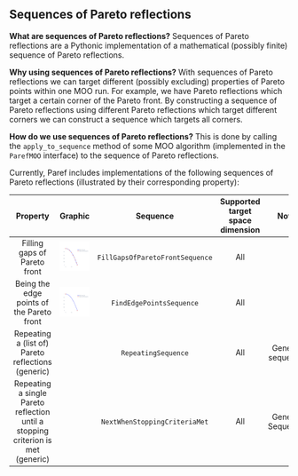 ## Sequences of Pareto reflections

**What are sequences of Pareto reflections?**
Sequences of Pareto reflections are a Pythonic implementation of a mathematical (possibly finite) sequence
of Pareto reflections.

**Why using sequences of Pareto reflections?**
With sequences of Pareto reflections we can target different (possibly excluding) properties of Pareto points
within one MOO run. For example, we have Pareto reflections which target a certain corner of the Pareto front.
By constructing a sequence of Pareto reflections using different Pareto reflections which target different corners
we can construct a sequence which targets all corners.

**How do we use sequences of Pareto reflections?**
This is done by calling the ``apply_to_sequence`` method of some MOO algorithm (implemented in the ``ParefMOO``
interface)
to the sequence of Pareto reflections.

Currently, Paref includes implementations of the following sequences of Pareto reflections
(illustrated by their corresponding property):

|                                     Property                                     |                                     Graphic                                     |             Sequence              | Supported target space dimension |       Note       | Code |
|:--------------------------------------------------------------------------------:|:-------------------------------------------------------------------------------:|:---------------------------------:|:--------------------------------:|:----------------:|:----:|
|                           Filling gaps of Pareto front                           | ![Fill Gaps](../graphics/plots/reflections/FillGapsOfParetoFrontSequence2D.svg) | ``FillGapsOfParetoFrontSequence`` |               All                |||
|                    Being the edge points of the Pareto front                     |     ![Fill Gaps](../graphics/plots/reflections/FindEdgePointsSequence.svg)      |    ``FindEdgePointsSequence``     |               All                |||
|                Repeating a (list of) Pareto reflections (generic)                |                                                                                 |       ``RepeatingSequence``       |               All                | Generic sequence ||
| Repeating a single Pareto reflection until a stopping criterion is met (generic) |                                                                                 |  ``NextWhenStoppingCriteriaMet``  |               All                | Generic Sequence ||
